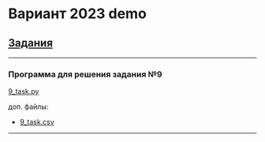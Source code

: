 # Вариант 2023 demo
## [Задания](https://github.com/lyctpu/ege/tree/main/2023demo)
___
### Программа для решения задания №9
[9_task.py](https://github.com/NightSkymbry/tpu-lic-Osipov-Slava/blob/main/ege/2023demo/9_task.py)

доп. файлы: 
- [9_task.csv](https://github.com/NightSkymbry/tpu-lic-Osipov-Slava/blob/main/ege/2023demo/9_task.csv)
____